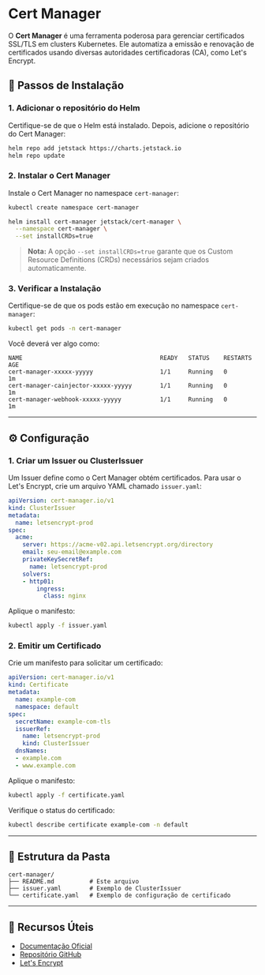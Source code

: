 # Cert Manager

O **Cert Manager** é uma ferramenta poderosa para gerenciar certificados SSL/TLS em clusters Kubernetes. Ele automatiza a emissão e renovação de certificados usando diversas autoridades certificadoras (CA), como Let's Encrypt.

## 🚀 Passos de Instalação

### 1. Adicionar o repositório do Helm
Certifique-se de que o Helm está instalado. Depois, adicione o repositório do Cert Manager:

```bash
helm repo add jetstack https://charts.jetstack.io
helm repo update
```

### 2. Instalar o Cert Manager
Instale o Cert Manager no namespace `cert-manager`:

```bash
kubectl create namespace cert-manager

helm install cert-manager jetstack/cert-manager \
  --namespace cert-manager \
  --set installCRDs=true
```

> **Nota:** A opção `--set installCRDs=true` garante que os Custom Resource Definitions (CRDs) necessários sejam criados automaticamente.

### 3. Verificar a Instalação
Certifique-se de que os pods estão em execução no namespace `cert-manager`:

```bash
kubectl get pods -n cert-manager
```

Você deverá ver algo como:

```
NAME                                       READY   STATUS    RESTARTS   AGE
cert-manager-xxxxx-yyyyy                   1/1     Running   0          1m
cert-manager-cainjector-xxxxx-yyyyy        1/1     Running   0          1m
cert-manager-webhook-xxxxx-yyyyy           1/1     Running   0          1m
```

---

## ⚙️ Configuração

### 1. Criar um Issuer ou ClusterIssuer
Um Issuer define como o Cert Manager obtém certificados. Para usar o Let's Encrypt, crie um arquivo YAML chamado `issuer.yaml`:

```yaml
apiVersion: cert-manager.io/v1
kind: ClusterIssuer
metadata:
  name: letsencrypt-prod
spec:
  acme:
    server: https://acme-v02.api.letsencrypt.org/directory
    email: seu-email@example.com
    privateKeySecretRef:
      name: letsencrypt-prod
    solvers:
    - http01:
        ingress:
          class: nginx
```

Aplique o manifesto:

```bash
kubectl apply -f issuer.yaml
```

### 2. Emitir um Certificado
Crie um manifesto para solicitar um certificado:

```yaml
apiVersion: cert-manager.io/v1
kind: Certificate
metadata:
  name: example-com
  namespace: default
spec:
  secretName: example-com-tls
  issuerRef:
    name: letsencrypt-prod
    kind: ClusterIssuer
  dnsNames:
  - example.com
  - www.example.com
```

Aplique o manifesto:

```bash
kubectl apply -f certificate.yaml
```

Verifique o status do certificado:

```bash
kubectl describe certificate example-com -n default
```

---

## 📂 Estrutura da Pasta

```
cert-manager/
├── README.md          # Este arquivo
├── issuer.yaml        # Exemplo de ClusterIssuer
└── certificate.yaml   # Exemplo de configuração de certificado

```

---

## 🌟 Recursos Úteis

- [Documentação Oficial](https://cert-manager.io/docs/)
- [Repositório GitHub](https://github.com/cert-manager/cert-manager)
- [Let's Encrypt](https://letsencrypt.org/)

